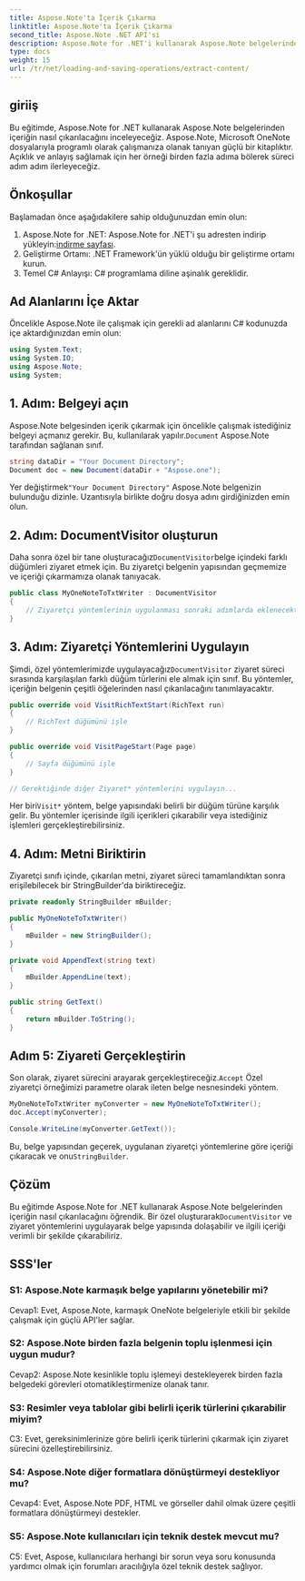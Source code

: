 ```yaml
---
title: Aspose.Note'ta İçerik Çıkarma
linktitle: Aspose.Note'ta İçerik Çıkarma
second_title: Aspose.Note .NET API'si
description: Aspose.Note for .NET'i kullanarak Aspose.Note belgelerinden içeriği nasıl çıkaracağınızı öğrenin. Bu kapsamlı eğitim, süreç boyunca size adım adım rehberlik eder.
type: docs
weight: 15
url: /tr/net/loading-and-saving-operations/extract-content/
---
```

## giriiş

Bu eğitimde, Aspose.Note for .NET kullanarak Aspose.Note belgelerinden içeriğin nasıl çıkarılacağını inceleyeceğiz. Aspose.Note, Microsoft OneNote dosyalarıyla programlı olarak çalışmanıza olanak tanıyan güçlü bir kitaplıktır. Açıklık ve anlayış sağlamak için her örneği birden fazla adıma bölerek süreci adım adım ilerleyeceğiz.

## Önkoşullar

Başlamadan önce aşağıdakilere sahip olduğunuzdan emin olun:

1.  Aspose.Note for .NET: Aspose.Note for .NET'i şu adresten indirip yükleyin:[indirme sayfası](https://releases.aspose.com/note/net/).
2. Geliştirme Ortamı: .NET Framework'ün yüklü olduğu bir geliştirme ortamı kurun.
3. Temel C# Anlayışı: C# programlama diline aşinalık gereklidir.

## Ad Alanlarını İçe Aktar

Öncelikle Aspose.Note ile çalışmak için gerekli ad alanlarını C# kodunuzda içe aktardığınızdan emin olun:

```csharp
using System.Text;
using System.IO;
using Aspose.Note;
using System;
```

## 1. Adım: Belgeyi açın

 Aspose.Note belgesinden içerik çıkarmak için öncelikle çalışmak istediğiniz belgeyi açmanız gerekir. Bu, kullanılarak yapılır.`Document` Aspose.Note tarafından sağlanan sınıf.

```csharp
string dataDir = "Your Document Directory";
Document doc = new Document(dataDir + "Aspose.one");
```

 Yer değiştirmek`"Your Document Directory"` Aspose.Note belgenizin bulunduğu dizinle. Uzantısıyla birlikte doğru dosya adını girdiğinizden emin olun.

## 2. Adım: DocumentVisitor oluşturun

 Daha sonra özel bir tane oluşturacağız`DocumentVisitor`belge içindeki farklı düğümleri ziyaret etmek için. Bu ziyaretçi belgenin yapısından geçmemize ve içeriği çıkarmamıza olanak tanıyacak.

```csharp
public class MyOneNoteToTxtWriter : DocumentVisitor
{
    // Ziyaretçi yöntemlerinin uygulanması sonraki adımlarda eklenecektir.
}
```

## 3. Adım: Ziyaretçi Yöntemlerini Uygulayın

 Şimdi, özel yöntemlerimizde uygulayacağız`DocumentVisitor` ziyaret süreci sırasında karşılaşılan farklı düğüm türlerini ele almak için sınıf. Bu yöntemler, içeriğin belgenin çeşitli öğelerinden nasıl çıkarılacağını tanımlayacaktır.

```csharp
public override void VisitRichTextStart(RichText run)
{
    // RichText düğümünü işle
}

public override void VisitPageStart(Page page)
{
    // Sayfa düğümünü işle
}

// Gerektiğinde diğer Ziyaret* yöntemlerini uygulayın...
```

 Her biri`Visit*` yöntem, belge yapısındaki belirli bir düğüm türüne karşılık gelir. Bu yöntemler içerisinde ilgili içerikleri çıkarabilir veya istediğiniz işlemleri gerçekleştirebilirsiniz.

## 4. Adım: Metni Biriktirin

Ziyaretçi sınıfı içinde, çıkarılan metni, ziyaret süreci tamamlandıktan sonra erişilebilecek bir StringBuilder'da biriktireceğiz.

```csharp
private readonly StringBuilder mBuilder;

public MyOneNoteToTxtWriter()
{
    mBuilder = new StringBuilder();
}

private void AppendText(string text)
{
    mBuilder.AppendLine(text);
}

public string GetText()
{
    return mBuilder.ToString();
}
```

## Adım 5: Ziyareti Gerçekleştirin

Son olarak, ziyaret sürecini arayarak gerçekleştireceğiz.`Accept` Özel ziyaretçi örneğimizi parametre olarak ileten belge nesnesindeki yöntem.

```csharp
MyOneNoteToTxtWriter myConverter = new MyOneNoteToTxtWriter();
doc.Accept(myConverter);

Console.WriteLine(myConverter.GetText());
```

 Bu, belge yapısından geçerek, uygulanan ziyaretçi yöntemlerine göre içeriği çıkaracak ve onu`StringBuilder`.

## Çözüm

 Bu eğitimde Aspose.Note for .NET kullanarak Aspose.Note belgelerinden içeriğin nasıl çıkarılacağını öğrendik. Bir özel oluşturarak`DocumentVisitor` ve ziyaret yöntemlerini uygulayarak belge yapısında dolaşabilir ve ilgili içeriği verimli bir şekilde çıkarabiliriz.

## SSS'ler

### S1: Aspose.Note karmaşık belge yapılarını yönetebilir mi?

Cevap1: Evet, Aspose.Note, karmaşık OneNote belgeleriyle etkili bir şekilde çalışmak için güçlü API'ler sağlar.

### S2: Aspose.Note birden fazla belgenin toplu işlenmesi için uygun mudur?

Cevap2: Aspose.Note kesinlikle toplu işlemeyi destekleyerek birden fazla belgedeki görevleri otomatikleştirmenize olanak tanır.

### S3: Resimler veya tablolar gibi belirli içerik türlerini çıkarabilir miyim?

C3: Evet, gereksinimlerinize göre belirli içerik türlerini çıkarmak için ziyaret sürecini özelleştirebilirsiniz.

### S4: Aspose.Note diğer formatlara dönüştürmeyi destekliyor mu?

Cevap4: Evet, Aspose.Note PDF, HTML ve görseller dahil olmak üzere çeşitli formatlara dönüştürmeyi destekler.

### S5: Aspose.Note kullanıcıları için teknik destek mevcut mu?

C5: Evet, Aspose, kullanıcılara herhangi bir sorun veya soru konusunda yardımcı olmak için forumları aracılığıyla özel teknik destek sağlıyor.